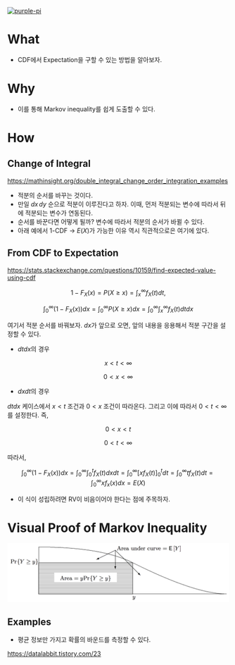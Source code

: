 [![purple-pi](https://img.shields.io/badge/Rendered%20with-Purple%20Pi-bd00ff?style=flat-square)](https://github.com/nschloe/purple-pi?activate)


# What 

- CDF에서 Expectation을 구할 수 있는 방법을 알아보자. 

# Why 

- 이를 통해 Markov inequality를 쉽게 도출할 수 있다. 

# How 

## Change of Integral 

https://mathinsight.org/double_integral_change_order_integration_examples

- 적분의 순서를 바꾸는 것이다. 
- 만일 $dx\,dy$ 순으로 적분이 이루진다고 하자. 이때, 먼저 적분되는 변수에 따라서 뒤에 적분되는 변수가 연동된다. 
- 순서를 바꾼다면 어떻게 될까? 변수에 따라서 적분의 순서가 바뀔 수 있다. 
- 아래 예에서 1-CDF &rarr; $E(X)$가 가능한 이유 역시 직관적으로은 여기에 있다. 


## From CDF to Expectation 

https://stats.stackexchange.com/questions/10159/find-expected-value-using-cdf

$$
1-F_X(x) = P(X \geq x) = \int_{x}^{\infty} f_X(t)dt, 
$$

$$
\int_{0}^{\infty} (1-F_X(x)) dx = \int_{0}^{\infty} P(X \geq x) dx = \int_{0}^{\infty} \int_{x}^{\infty} f_X(t) dt dx
$$

여기서 적분 순서를 바꿔보자. $dx$가 앞으로 오면, 앞의 내용을 응용해서 적분 구간을 설정할 수 있다. 

- $dt dx$의 경우 

$$
x < t < \infty 
$$

$$
0 < x < \infty 
$$

- $dx dt$의 경우 

$dt dx$ 케이스에서 $x < t$ 조건과 $0 < x$ 조건이 따라온다. 그리고 이에 따라서 $0 < t < \infty$를 설정한다. 즉, 

$$
0 < x < t
$$

$$
0 < t < \infty 
$$

따라서, 

$$
\int_{0}^{\infty} (1-F_X(x)) dx = \int_{0}^{\infty} \int_{0}^{t} f_X(t) dx dt = \int_{0}^{\infty} \left[ xf_X(t)\right]_0^t dt = \int_0^\infty t f_X(t) dt = \int_0^\infty x f_x(x) dx = E(X) 
$$

- 이 식이 성립하려면 RV이 비음이어야 한다는 점에 주목하자. 

# Visual Proof of Markov Inequality 

![](https://github.com/anarinsk/til/blob/master/concept-stats/image/cdf.png?raw=true)

## Examples 

- 평균 정보만 가지고 확률의 바운드를 측정할 수 있다. 

https://datalabbit.tistory.com/23
